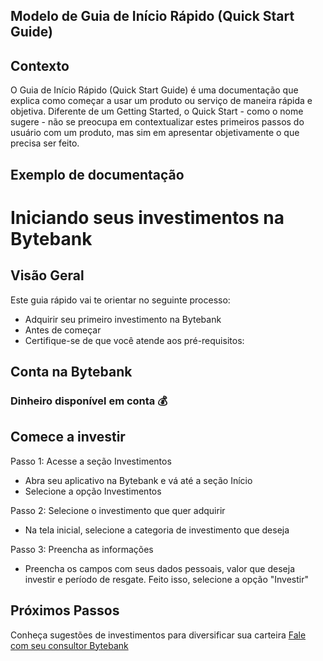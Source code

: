 ## Modelo de Guia de Início Rápido (Quick Start Guide)

## Contexto
O Guia de Início Rápido (Quick Start Guide) é uma documentação que explica como começar a usar um produto ou serviço de maneira rápida e objetiva. Diferente de um Getting Started, o Quick Start - como o nome sugere - não se preocupa em contextualizar estes primeiros passos do usuário com um produto, mas sim em apresentar objetivamente o que precisa ser feito.

## Exemplo de documentação

# Iniciando seus investimentos na Bytebank
## Visão Geral
Este guia rápido vai te orientar no seguinte processo:

- Adquirir seu primeiro investimento na Bytebank
- Antes de começar
- Certifique-se de que você atende aos pré-requisitos:

## Conta na Bytebank

### Dinheiro disponível em conta 💰
## Comece a investir

Passo 1: Acesse a seção Investimentos
- Abra seu aplicativo na Bytebank e vá até a seção Início
- Selecione a opção Investimentos

Passo 2: Selecione o investimento que quer adquirir
- Na tela inicial, selecione a categoria de investimento que deseja

Passo 3: Preencha as informações
- Preencha os campos com seus dados pessoais, valor que deseja investir e período de resgate. Feito isso, selecione a opção "Investir"

## Próximos Passos
Conheça sugestões de investimentos para diversificar sua carteira
[Fale com seu consultor Bytebank](https://conta.uol.com.br/login?t=uol_webmail&env=visitante&dest=https://mail.uol.com.br/login/check_session)
